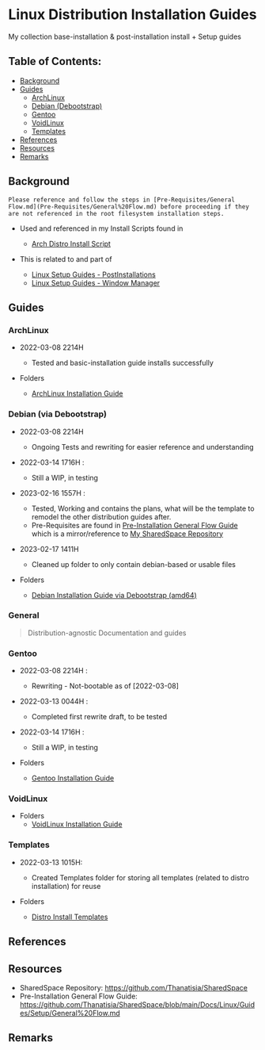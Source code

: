 # Linux Distribution Installation Guides

My collection base-installation & post-installation install + Setup guides

## Table of Contents:
- [Background](#background)
- [Guides](#guides)
    - [ArchLinux](#archlinux)
    - [Debian (Debootstrap)](#debian-debootstrap)
    - [Gentoo](#gentoo)
    - [VoidLinux](#voidlinux)
    - [Templates](#templates)
- [References](#references)
- [Resources](#resources)
- [Remarks](#remarks)

## Background

```
Please reference and follow the steps in [Pre-Requisites/General Flow.md](Pre-Requisites/General%20Flow.md) before proceeding if they are not referenced in the root filesystem installation steps.
```

- Used and referenced in my Install Scripts found in 
    - [Arch Distro Install Script](https://github.com/Thanatisia/distro-installscript-arch)

- This is related to and part of
    + [Linux Setup Guides - PostInstallations](https://github.com/Thanatisia/linux-postinstallations)
    + [Linux Setup Guides - Window Manager](https://github.com/Thanatisia/linux-postinstallations/tree/main/Setup%20-%20Window%20Managers)

## Guides
### ArchLinux

- 2022-03-08 2214H
    + Tested and basic-installation guide installs successfully

- Folders
    + [ArchLinux Installation Guide](ArchLinux)

### Debian (via Debootstrap)

- 2022-03-08 2214H
    + Ongoing Tests and rewriting for easier reference and understanding
- 2022-03-14 1716H :
    + Still a WIP, in testing
- 2023-02-16 1557H : 
    + Tested, Working and contains the plans, what will be the template to remodel the other distribution guides after.
    + Pre-Requisites are found in [Pre-Installation General Flow Guide](Pre-Requisites) which is a mirror/reference to [My SharedSpace Repository](https://github.com/Thanatisia/SharedSpace/blob/main/Docs/Linux/Guides/Setup/General%20Flow.md)
- 2023-02-17 1411H
    + Cleaned up folder to only contain debian-based or usable files

- Folders
    + [Debian Installation Guide via Debootstrap (amd64)](Debian/amd64)

### General
> Distribution-agnostic Documentation and guides

### Gentoo

- 2022-03-08 2214H : 
    + Rewriting - Not-bootable as of [2022-03-08]
- 2022-03-13 0044H : 
    + Completed first rewrite draft, to be tested
- 2022-03-14 1716H : 
    + Still a WIP, in testing

- Folders
    + [Gentoo Installation Guide](Gentoo)

### VoidLinux

- Folders
    + [VoidLinux Installation Guide](VoidLinux)


### Templates

- 2022-03-13 1015H:
    + Created Templates folder for storing all templates (related to distro installation) for reuse

- Folders
    + [Distro Install Templates](Templates)

## References

## Resources
+ SharedSpace Repository: https://github.com/Thanatisia/SharedSpace
+ Pre-Installation General Flow Guide: https://github.com/Thanatisia/SharedSpace/blob/main/Docs/Linux/Guides/Setup/General%20Flow.md

## Remarks

